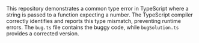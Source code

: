 This repository demonstrates a common type error in TypeScript where a string is passed to a function expecting a number. The TypeScript compiler correctly identifies and reports this type mismatch, preventing runtime errors.  The `bug.ts` file contains the buggy code, while `bugSolution.ts` provides a corrected version.